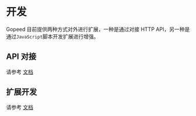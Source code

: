 # 开发

Gopeed 目前提供两种方式对外进行扩展，一种是通过对接 HTTP API，另一种是通过`JavaScript`脚本开发扩展进行增强。

## API 对接

请参考 [文档](dev-api.html)

## 扩展开发

请参考 [文档](dev-extension.html)